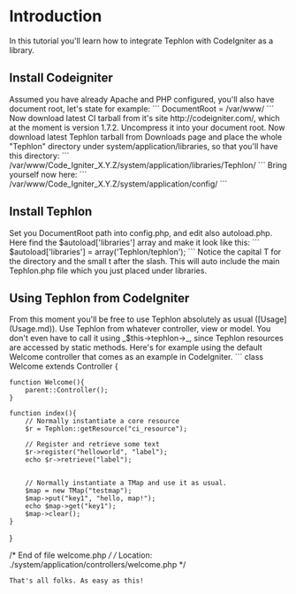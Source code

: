 <h1> Introduction </h1>
In this tutorial you'll learn how to integrate Tephlon with CodeIgniter as a library.
<h2> Install Codeigniter </h2>
Assumed you have already Apache and PHP configured, you'll also have document root, let's state for example:
```
DocumentRoot = /var/www/
```
Now download latest CI tarball from it's site http://codeigniter.com/, which at the moment is version 1.7.2.
Uncompress it into your document root.
Now download latest Tephlon tarball from Downloads page and place the whole "Tephlon" directory under system/application/libraries, so that you'll have this directory:
```
/var/www/Code_Igniter_X.Y.Z/system/application/libraries/Tephlon/
```
Bring yourself now here:
```
/var/www/Code_Igniter_X.Y.Z/system/application/config/
```
<h2> Install Tephlon </h2>
Set you DocumentRoot path into config.php, and edit also autoload.php. Here find the $autoload['libraries'] array and make it look like this:
```
$autoload['libraries'] = array('Tephlon/tephlon');
```
Notice the capital T for the directory and the small t after the slash. This will auto include the main Tephlon.php file which you just placed under libraries.
<h2> Using Tephlon from CodeIgniter </h2>
From this moment you'll be free to use Tephlon absolutely as usual ([Usage](Usage.md)). Use Tephlon from whatever controller, view or model.
You don't even have to call it using _$this->tephlon->_, since Tephlon resources are accessed by static methods.
Here's for example using the default Welcome controller that comes as an example in CodeIgniter.
```
<?php

class Welcome extends Controller {

    function Welcome(){
        parent::Controller();
    }

    function index(){
        // Normally instantiate a core resource
        $r = Tephlon::getResource("ci_resource");
        
        // Register and retrieve some text
        $r->register("helloworld", "label");
        echo $r->retrieve("label");

        
        // Normally instantiate a TMap and use it as usual.
        $map = new TMap("testmap");
        $map->put("key1", "hello, map!");
        echo $map->get("key1");
        $map->clear();
    }
}

/* End of file welcome.php */
/* Location: ./system/application/controllers/welcome.php */
```
That's all folks. As easy as this!